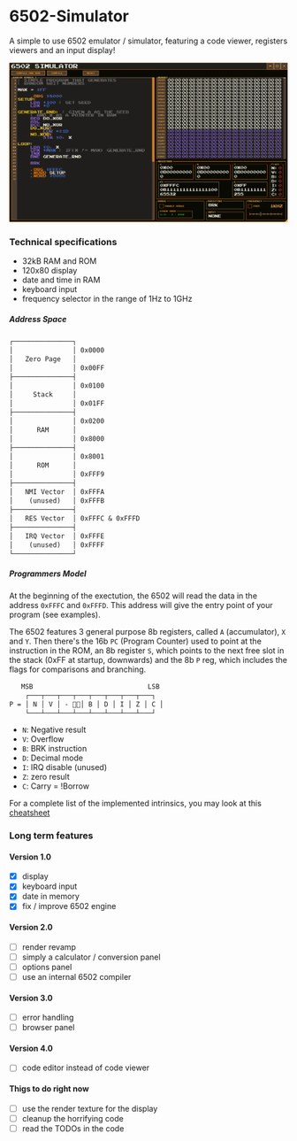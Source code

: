 # 6502-Simulator
A simple to use 6502 emulator / simulator, featuring a code viewer, registers viewers
and an input display!

![[image]](_data/6502.png)

### Technical specifications
- 32kB RAM and ROM
- 120x80 display
- date and time in RAM
- keyboard input
- frequency selector in the range of 1Hz to 1GHz

##### Address Space
```
┌───────────────┐
│               │ 0x0000
│   Zero Page   │
│               │ 0x00FF
├───────────────┤
│               │ 0x0100
│     Stack     │
│               │ 0x01FF
├───────────────┤
│               │ 0x0200
│      RAM      │
│               │ 0x8000
├───────────────┤
│               │ 0x8001
│      ROM      │
│               │ 0xFFF9
├───────────────┤
│   NMI Vector  │ 0xFFFA
│    (unused)   │ 0xFFFB
├───────────────┤
│   RES Vector  │ 0xFFFC & 0xFFFD
├───────────────┤
│   IRQ Vector  │ 0xFFFE
│    (unused)   │ 0xFFFF
└───────────────┘
```

##### Programmers Model
At the beginning of the exectution, the 6502 will read the data in the address `0xFFFC` and `0xFFFD`.
This address will give the entry point of your program (see examples).

The 6502 features 3 general purpose 8b registers, called `A` (accumulator), `X` and `Y`.
Then there's the 16b `PC` (Program Counter) used to point at the instruction in the ROM,
an 8b register `S`, which points to the next free slot in the stack (0xFF at startup, downwards)
and the 8b `P` reg, which includes the flags for comparisons and branching.

```
   MSB                             LSB
    ┌───┬───┬───┬───┬───┬───┬───┬───┐
P = │ N │ V │ - │ B │ D │ I │ Z │ C │
    └───┴───┴───┴───┴───┴───┴───┴───┘
```
- `N`: Negative result
- `V`: Overflow
- `B`: BRK instruction
- `D`: Decimal mode
- `I`: IRQ disable (unused)
- `Z`: zero result
- `C`: Carry = !Borrow

For a complete list of the implemented intrinsics, you may look at this [cheatsheet](https://www.atarimania.com/documents/6502%20(65xx)%20Microprocessor%20Instant%20Reference%20Card.pdf)

### Long term features

#### Version 1.0
- [x] display
- [x] keyboard input
- [x] date in memory
- [x] fix / improve 6502 engine

#### Version 2.0
- [ ] render revamp
- [ ] simply a calculator / conversion panel
- [ ] options panel
- [ ] use an internal 6502 compiler

#### Version 3.0
- [ ] error handling
- [ ] browser panel

#### Version 4.0
- [ ] code editor instead of code viewer

#### Thigs to do right now
- [ ] use the render texture for the display
- [ ] cleanup the horrifying code
- [ ] read the TODOs in the code
